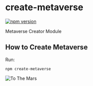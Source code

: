 # create-metaverse

[![npm version](https://badge.fury.io/js/create-metaverse.svg)](https://badge.fury.io/js/create-metaverse)

Metaverse Creator Module

## How to Create Metaverse

Run:

```
npm create-metaverse
```

![To The Mars](https://coreminterstackprods3nftmine83689-nftmine6aababc1-1i1zrafm04pwk.s3.amazonaws.com/character-images/character_24.png)
